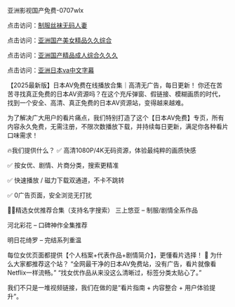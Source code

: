 亚洲影视国产免费-0707wlx


点击访问：<a href="https://tfda.pages.dev/">制服丝袜无码人妻</a>

点击访问：<a href="https://vassv.pages.dev/">亚洲国产美女精品久久综合</a>

点击访问：<a href="https://gda-c7m.pages.dev/">亚洲国产精品成人综合久久久</a>

点击访问：<a href="https://gsd-agv.pages.dev/">亚洲日本va中文字幕</a>


【2025最新版】日本AV免费在线播放合集｜高清无广告，每日更新！
你还在苦苦寻找真正免费的日本AV资源吗？在这个充斥弹窗、假链接、模糊画质的时代，找到一个安全、高清、真正免费的日本AV资源站，变得越来越难。

为了解决广大用户的看片痛点，我们特别打造了这个【日本AV免费】专页，所有内容永久免费，无需注册，不限次数播放下载，并持续每日更新，满足你各种看片口味需求！

🔥我们提供什么？
✅ 高清1080P/4K无码资源，体验最纯粹的画质快感

✅ 按女优、剧情、片商分类，搜索更精准

✅ 快速播放 / 磁力下载双通道，不卡不跳转

✅ 0广告页面，安全浏览无打扰

👩‍🎤精选女优推荐合集（支持名字搜索）
三上悠亚 – 制服/剧情全系作品

河北彩花 – 口碑神作全集推荐

明日花绮罗 – 完结系列重温

每位女优页面都提供【个人档案+代表作品+剧情简介】，更懂看片选择！
💬 为什么大家都推荐这个站？
“全网最干净的日本AV免费站，没有广告，看片就像看Netflix一样流畅。”
“找女优作品从来没这么清晰过，标签分类太贴心了。”

我们不只是一堆视频链接，我们在做的是“看片指南 + 内容整合 + 用户体验提升”。

<span style="display:none;">[Canonical link]( https://github.com/wlx070725/12399 ）</span>

